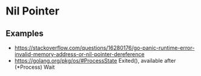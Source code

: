 # Nil Pointer 
## Examples
* https://stackoverflow.com/questions/16280176/go-panic-runtime-error-invalid-memory-address-or-nil-pointer-dereference
* https://golang.org/pkg/os/#ProcessState Exited(), available after (*Process) Wait
